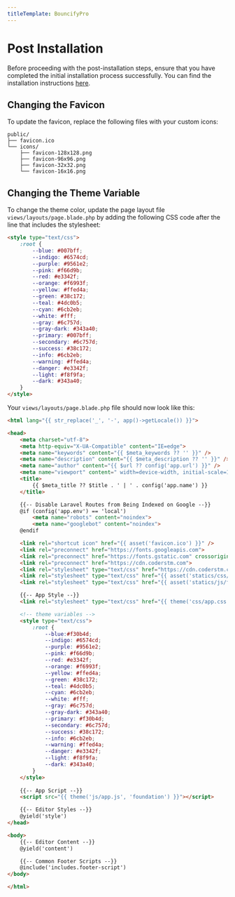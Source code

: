 ```yaml
---
titleTemplate: BouncifyPro
---
```


# Post Installation

Before proceeding with the post-installation steps, ensure that you have completed the initial installation process successfully. You can find the installation instructions [here](./installation.md).

## Changing the Favicon

To update the favicon, replace the following files with your custom icons:

```
public/
├── favicon.ico
└── icons/
    ├── favicon-128x128.png
    ├── favicon-96x96.png
    ├── favicon-32x32.png
    └── favicon-16x16.png
```

## Changing the Theme Variable

To change the theme color, update the page layout file `views/layouts/page.blade.php` by adding the following CSS code after the line that includes the stylesheet:

```html
<style type="text/css">
    :root {
        --blue: #007bff;
        --indigo: #6574cd;
        --purple: #9561e2;
        --pink: #f66d9b;
        --red: #e3342f;
        --orange: #f6993f;
        --yellow: #ffed4a;
        --green: #38c172;
        --teal: #4dc0b5;
        --cyan: #6cb2eb;
        --white: #fff;
        --gray: #6c757d;
        --gray-dark: #343a40;
        --primary: #007bff;
        --secondary: #6c757d;
        --success: #38c172;
        --info: #6cb2eb;
        --warning: #ffed4a;
        --danger: #e3342f;
        --light: #f8f9fa;
        --dark: #343a40;
    }
</style>
```

Your `views/layouts/page.blade.php` file should now look like this:

```html
<html lang="{{ str_replace('_', '-', app()->getLocale()) }}">

<head>
    <meta charset="utf-8">
    <meta http-equiv="X-UA-Compatible" content="IE=edge">
    <meta name="keywords" content="{{ $meta_keywords ?? '' }}" />
    <meta name="description" content="{{ $meta_description ?? '' }}" />
    <meta name="author" content="{{ $url ?? config('app.url') }}" />
    <meta name="viewport" content=" width=device-width, initial-scale=1" />
    <title>
        {{ $meta_title ?? $title . ' | ' . config('app.name') }}
    </title>

    {{-- Disable Laravel Routes from Being Indexed on Google --}}
    @if (config('app.env') == 'local')
        <meta name="robots" content="noindex">
        <meta name="googlebot" content="noindex">
    @endif

    <link rel="shortcut icon" href="{{ asset('favicon.ico') }}" />
    <link rel="preconnect" href="https://fonts.googleapis.com">
    <link rel="preconnect" href="https://fonts.gstatic.com" crossorigin>
    <link rel="preconnect" href="https://cdn.coderstm.com">
    <link rel="stylesheet" type="text/css" href="https://cdn.coderstm.com/fontawesome/css/all.min.css" />
    <link rel="stylesheet" type="text/css" href="{{ asset('statics/css/styles.min.css') }}" />
    <link rel="stylesheet" type="text/css" href="{{ asset('statics/js/fullcalendar/main.min.css') }}" />

    {{-- App Style --}}
    <link rel="stylesheet" type="text/css" href="{{ theme('css/app.css', 'foundation') }}" />

    <!-- theme variables -->
    <style type="text/css">
        :root {
            --blue:#f30b4d;
            --indigo: #6574cd;
            --purple: #9561e2;
            --pink: #f66d9b;
            --red: #e3342f;
            --orange: #f6993f;
            --yellow: #ffed4a;
            --green: #38c172;
            --teal: #4dc0b5;
            --cyan: #6cb2eb;
            --white: #fff;
            --gray: #6c757d;
            --gray-dark: #343a40;
            --primary: #f30b4d;
            --secondary: #6c757d;
            --success: #38c172;
            --info: #6cb2eb;
            --warning: #ffed4a;
            --danger: #e3342f;
            --light: #f8f9fa;
            --dark: #343a40;
        }
    </style>
  
    {{-- App Script --}}
    <script src="{{ theme('js/app.js', 'foundation') }}"></script>

    {{-- Editor Styles --}}
    @yield('style')
</head>

<body>
    {{-- Editor Content --}}
    @yield('content')

    {{-- Common Footer Scripts --}}
    @include('includes.footer-script')
</body>

</html>

```
